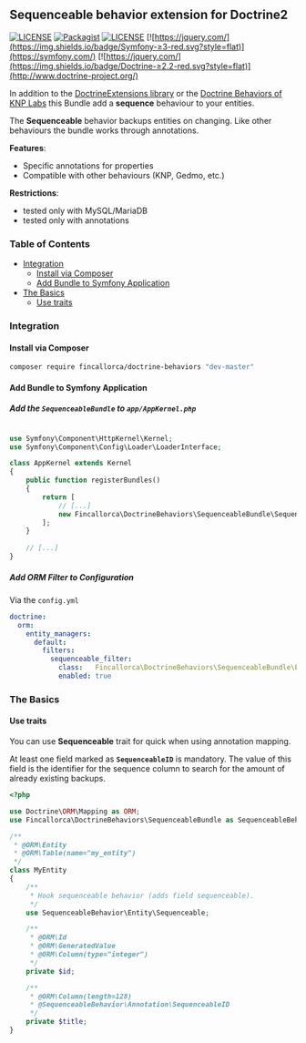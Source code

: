 ## Sequenceable behavior extension for Doctrine2

[![LICENSE](https://img.shields.io/badge/release-0.0.2-blue.svg?style=flat)](https://github.com/Fincallorca/DoctrineBehaviorSequenceable/releases/tag/0.0.2)
[![Packagist](https://img.shields.io/badge/Packagist-0.0.2-blue.svg?style=flat)](https://packagist.org/packages/fincallorca/doctrine-behaviors)
[![LICENSE](https://img.shields.io/badge/License-MIT-blue.svg?style=flat)](LICENSE)
[![https://jquery.com/](https://img.shields.io/badge/Symfony-≥3-red.svg?style=flat)](https://symfony.com/)
[![https://jquery.com/](https://img.shields.io/badge/Doctrine-≥2.2-red.svg?style=flat)](http://www.doctrine-project.org/)


In addition to the [DoctrineExtensions library](https://github.com/Atlantic18/DoctrineExtensions) or the [Doctrine Behaviors of KNP Labs](https://github.com/KnpLabs/DoctrineBehaviors)
this Bundle add a **sequence** behaviour to your entities.

The **Sequenceable** behavior backups entities on changing. Like other behaviours the bundle works through annotations.

**Features**:

- Specific annotations for properties
- Compatible with other behaviours (KNP, Gedmo, etc.)

**Restrictions**:

- tested only with MySQL/MariaDB
- tested only with annotations

### Table of Contents

* [Integration](#integration)
  * [Install via Composer](#install-via-composer)
  * [Add Bundle to Symfony Application](#add-bundle-to-symfony-application)
* [The Basics](#the-basics)
  * [Use traits](#use-traits)
  

### Integration

#### Install via Composer

```bash
composer require fincallorca/doctrine-behaviors "dev-master"
```

#### Add Bundle to Symfony Application

##### Add the `SequenceableBundle` to `app/AppKernel.php`

``` php

use Symfony\Component\HttpKernel\Kernel;
use Symfony\Component\Config\Loader\LoaderInterface;

class AppKernel extends Kernel
{
    public function registerBundles()
    {
        return [
            // [...]
            new Fincallorca\DoctrineBehaviors\SequenceableBundle\SequenceableBundle(),
        ];
    }
    
    // [...]
}
```

##### Add ORM Filter to Configuration

Via the `config.yml`

```yaml
doctrine:
  orm:
    entity_managers:
      default:
        filters:
          sequenceable_filter:
            class:   Fincallorca\DoctrineBehaviors\SequenceableBundle\EventListener\SequenceableSubscriber
            enabled: true
```

### The Basics

#### Use traits

You can use **Sequenceable** trait for quick when using annotation mapping.

At least one field marked as **`SequenceableID`** is mandatory. The value of this field is the
identifier for the sequence column to search for the amount of already existing backups.

``` php
<?php

use Doctrine\ORM\Mapping as ORM;
use Fincallorca\DoctrineBehaviors\SequenceableBundle as SequenceableBehavior;

/**
 * @ORM\Entity
 * @ORM\Table(name="my_entity")
 */
class MyEntity
{
    /**
     * Hook sequenceable behavior (adds field sequenceable).
     */
    use SequenceableBehavior\Entity\Sequenceable;

    /**
     * @ORM\Id
     * @ORM\GeneratedValue
     * @ORM\Column(type="integer")
     */
    private $id;

    /**
     * @ORM\Column(length=128)
     * @SequenceableBehavior\Annotation\SequenceableID
     */
    private $title;
}
```